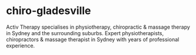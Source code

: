 # chiro-gladesville
Activ Therapy specialises in physiotherapy, chiropractic &amp; massage therapy in Sydney and the surrounding suburbs. Expert physiotherapists, chiropractors &amp; massage therapist in Sydney with years of professional experience. 
